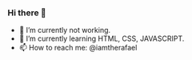 ### Hi there 👋



- 🔭 I’m currently not working.
- 🌱 I’m currently learning HTML, CSS, JAVASCRIPT.
- 📫 How to reach me: @iamtherafael
